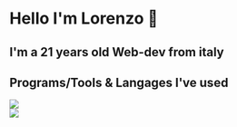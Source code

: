 # Hello I'm Lorenzo 👋
I'm a 21 years old Web-dev from italy 
----
## Programs/Tools & Langages I've used

  <a href="https://skillicons.dev">
    <img src="https://skillicons.dev/icons?i=c,cs,cpp,html,css,java,javascript,php" /><br>
   <img src="https://skillicons.dev/icons?i=figma,eclipse,mysql,pr,ps,unity,vscode,godot" />
  </a>
</p>

